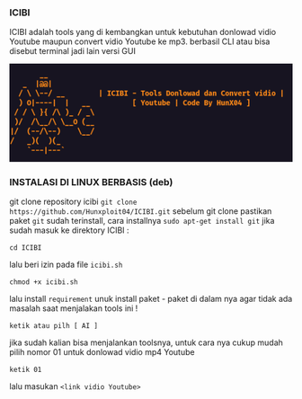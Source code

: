 ### ICIBI 
ICIBI adalah tools yang di kembangkan untuk kebutuhan donlowad vidio Youtube maupun convert vidio Youtube ke mp3. berbasil CLI atau bisa disebut terminal jadi lain versi GUI 

<img src="https://github.com/Hunxploit04/ICIBI/blob/main/icibi.png">

### INSTALASI DI LINUX BERBASIS (deb)
git clone repository icibi ```git clone https://github.com/Hunxploit04/ICIBI.git``` sebelum git clone pastikan paket ```git``` sudah terinstall, cara installnya ```sudo apt-get install git``` jika sudah masuk ke direktory ICIBI :
```
cd ICIBI
```
lalu beri izin pada file ```icibi.sh```
```
chmod +x icibi.sh
```
lalu install ```requirement``` unuk install paket - paket di dalam nya agar tidak ada masalah saat menjalakan tools ini !
```
ketik atau pilh [ AI ]
```
jika sudah kalian bisa menjalankan toolsnya, untuk cara nya cukup mudah pilih nomor 01 untuk donlowad vidio mp4 Youtube
```
ketik 01 
```
lalu masukan ```<link vidio Youtube>```
<img src="" >
